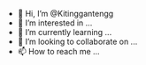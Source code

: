 - 👋 Hi, I’m @Kitinggantengg
- 👀 I’m interested in ...
- 🌱 I’m currently learning ...
- 💞️ I’m looking to collaborate on ...
- 📫 How to reach me ...

<!---
Kitinggantengg/Kitinggantengg is a ✨ special ✨ repository because its `README.md` (this file) appears on your GitHub profile.
You can click the Preview link to take a look at your changes.
--->
